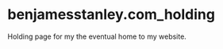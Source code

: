 benjamesstanley.com_holding
===========================

Holding page for my the eventual home to my website.
